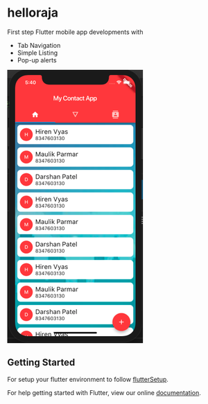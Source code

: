 # helloraja

First step Flutter mobile app developments with
- Tab Navigation
- Simple Listing
- Pop-up alerts


![Iteam Listing](https://github.com/hirenvyas/FlutterDemo/blob/Flutter-Demos/Screen%20Shot%202018-08-24%20at%205.40.15%20PM.png)
## Getting Started
For setup your flutter environment to follow [flutterSetup](https://flutter.io/get-started/editor/).

For help getting started with Flutter, view our online
[documentation](https://flutter.io/).
